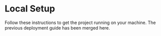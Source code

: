 # Local Setup

Follow these instructions to get the project running on your machine. The previous deployment guide has been merged here.
